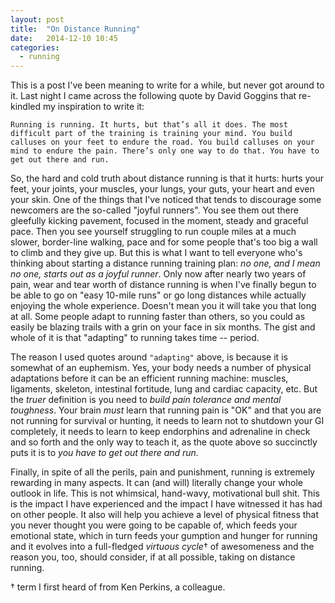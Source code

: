 ```yaml
---
layout: post
title:  "On Distance Running"
date:   2014-12-10 10:45
categories:
  - running
---
```

This is a post I've been meaning to write for a while, but never got around to it. Last night I came across the following quote by David Goggins that re-kindled my inspiration to write it:

    Running is running. It hurts, but that’s all it does. The most difficult part of the training is training your mind. You build calluses on your feet to endure the road. You build calluses on your mind to endure the pain. There’s only one way to do that. You have to get out there and run.

<!-- more -->

So, the hard and cold truth about distance running is that it hurts: hurts your feet, your joints, your muscles, your lungs, your guts, your heart and even your skin. One of the things that I've noticed that tends to discourage some newcomers are the so-called "joyful runners". You see them out there gleefully kicking pavement, focused in the moment, steady and graceful pace. Then you see yourself struggling to run couple miles at a much slower, border-line walking, pace and for some people that's too big a wall to climb and they give up. But this is what I want to tell everyone who's thinking about starting a distance running training plan: _no one, and I mean no one, starts out as a joyful runner_. Only now after nearly two years of pain, wear and tear worth of distance running is when I've finally begun to be able to go on "easy 10-mile runs" or go long distances while actually enjoying the whole experience. Doesn't mean you it will take you that long at all. Some people adapt to running faster than others, so you could as easily be blazing trails with a grin on your face in six months. The gist and whole of it is that "adapting" to running takes time -- period. 

The reason I used quotes around `"adapting"` above, is because it is somewhat of an euphemism. Yes, your body needs a number of physical adaptations before it can be an efficient running machine: muscles, ligaments, skeleton, intestinal fortitude, lung and cardiac capacity, etc. But the _truer_ definition is you need to *build pain tolerance and mental toughness*. Your brain _must_ learn that running pain is "OK" and that you are not running for survival or hunting, it needs to learn not to shutdown your GI completely, it needs to learn to keep endorphins and adrenaline in check and so forth and the only way to teach it, as the quote above so succinctly puts it is to _you have to get out there and run._

Finally, in spite of all the perils, pain and punishment, running is extremely rewarding in many aspects. It can (and will) literally change your whole outlook in life. This is not whimsical, hand-wavy, motivational bull shit. This is the impact I have experienced and the impact I have witnessed it has had on other people. It also will help you achieve a level of physical fitness that you never thought you were going to be capable of, which feeds your emotional state, which in turn feeds your gumption and hunger for running and it evolves into a full-fledged *virtuous cycle*† of awesomeness and the reason you, too, should consider, if at all possible, taking on distance running.

† term I first heard of from Ken Perkins, a colleague.